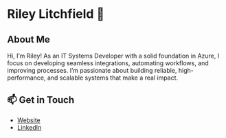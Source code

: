 # Riley Litchfield 👋

## About Me
Hi, I’m Riley! As an IT Systems Developer with a solid foundation in Azure, I focus on developing seamless integrations, automating workflows, and improving processes. I’m passionate about building reliable, high-performance, and scalable systems that make a real impact.

## 📫 Get in Touch
- [Website](https://rileylitchfield.com/)
- [LinkedIn](https://www.linkedin.com/in/rileylitchfield/)

<!---
rileylitchfield/rileylitchfield is a ✨ special ✨ repository because its `README.md` (this file) appears on your GitHub profile.
You can click the Preview link to take a look at your changes.
--->
